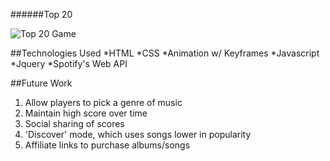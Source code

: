 ######Top 20

![Top 20 Game](http://i.imgur.com/usqRk5z.png)

##Technologies Used
*HTML
*CSS
  *Animation w/ Keyframes
*Javascript
*Jquery
*Spotify's Web API

##Future Work
1. Allow players to pick a genre of music
2. Maintain high score over time
3. Social sharing of scores
4. 'Discover' mode, which uses songs lower in popularity
5. Affiliate links to purchase albums/songs
